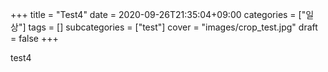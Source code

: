 +++
title = "Test4"
date = 2020-09-26T21:35:04+09:00
categories = ["일상"]
tags = []
subcategories = ["test"]
cover = "images/crop_test.jpg"
draft = false
+++

test4
